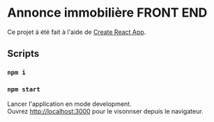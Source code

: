 # Annonce immobilière FRONT END

Ce projet à été fait à l'aide de [Create React App](https://github.com/facebook/create-react-app).

## Scripts

### `npm i`

### `npm start`

Lancer l'application en mode development.\
Ouvrez [http://localhost:3000](http://localhost:3000) pour le visonnser depuis le navigateur.








